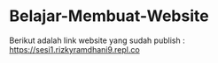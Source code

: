 # Belajar-Membuat-Website
Berikut adalah link website yang sudah publish :
https://sesi1.rizkyramdhani9.repl.co
